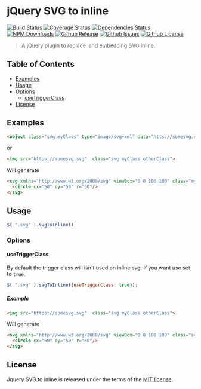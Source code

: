 # jQuery SVG to inline
[![Build Status](https://travis-ci.org/tiagoporto/jquery-svg-to-inline.svg)](https://travis-ci.org/tiagoporto/jquery-svg-to-inline)
[![Coverage Status](https://img.shields.io/coveralls/tiagoporto/jquery-svg-to-inline.svg)](https://coveralls.io/github/tiagoporto/jquery-svg-to-inline)
[![Dependencies Status](https://david-dm.org/tiagoporto/jquery-svg-to-inline.svg)](https://david-dm.org/tiagoporto/jquery-svg-to-inline)
[![NPM Downloads](https://img.shields.io/npm/dt/jquery-svg-to-inline.svg)](https://www.npmjs.com/package/jquery-svg-to-inline)
[![Github Release](https://img.shields.io/github/release/tiagoporto/jquery-svg-to-inline.svg)](https://github.com/tiagoporto/jquery-svg-to-inline/releases)
[![Github Issues](https://img.shields.io/github/issues/tiagoporto/jquery-svg-to-inline.svg)](https://github.com/tiagoporto/jquery-svg-to-inline/issues)
[![Github License](https://img.shields.io/github/license/tiagoporto/jquery-svg-to-inline.svg)](https://raw.githubusercontent.com/tiagoporto/jquery-svg-to-inline/master/LICENSE.md)

> A jQuery plugin to replace <image> and <objet> embedding SVG inline.


## Table of Contents

* [Examples](#examples)
* [Usage](#usage)
* [Options](#options)
    * [useTriggerClass](#usetriggerclass)
* [License](#license)


## Examples

```html
<object class="svg myClass" type="image/svg+xml" data="htts://somesvg.svg"></object>
```
or
```html
<img src="https://somesvg.svg"  class="svg myClass otherClass">
```

Will generate

```html
<svg xmlns="http://www.w3.org/2000/svg" viewBox="0 0 100 100" class="myClass otherClass">
  <circle cx="50" cy="50" r="50"/>
</svg>
```


## Usage

```js
$( ".svg" ).svgToInline();
```

### Options

#### useTriggerClass

By default the trigger class will isn't used on inline svg. If you want use set to `true`.

```js
$( ".svg" ).svgToInline({useTriggerClass: true});
```

##### Example

```html
<img src="https://somesvg.svg"  class="svg myClass otherClass">
```

Will generate

```html
<svg xmlns="http://www.w3.org/2000/svg" viewBox="0 0 100 100" class="svg myClass otherClass">
  <circle cx="50" cy="50" r="50"/>
</svg>
```


## License

Jquery SVG to inline is released under the terms of the [MIT license](https://github.com/tiagoporto/jquery-svg-to-inline/blob/master/LICENSE).